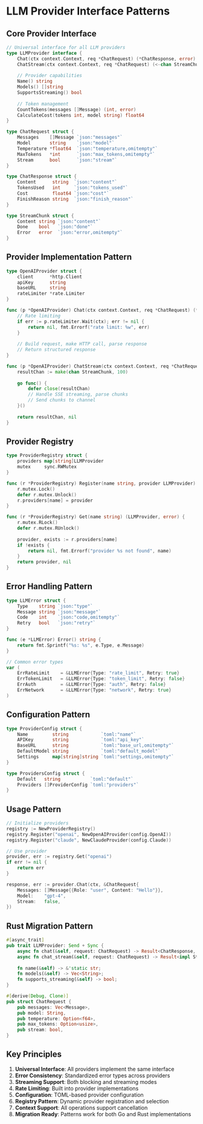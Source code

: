 # LLM Provider Interface Patterns

## Core Provider Interface

```go
// Universal interface for all LLM providers
type LLMProvider interface {
    Chat(ctx context.Context, req *ChatRequest) (*ChatResponse, error)
    ChatStream(ctx context.Context, req *ChatRequest) (<-chan StreamChunk, error)
    
    // Provider capabilities
    Name() string
    Models() []string
    SupportsStreaming() bool
    
    // Token management
    CountTokens(messages []Message) (int, error)
    CalculateCost(tokens int, model string) float64
}

type ChatRequest struct {
    Messages    []Message `json:"messages"`
    Model       string    `json:"model"`
    Temperature *float64  `json:"temperature,omitempty"`
    MaxTokens   *int      `json:"max_tokens,omitempty"`
    Stream      bool      `json:"stream"`
}

type ChatResponse struct {
    Content      string  `json:"content"`
    TokensUsed   int     `json:"tokens_used"`
    Cost         float64 `json:"cost"`
    FinishReason string  `json:"finish_reason"`
}

type StreamChunk struct {
    Content string `json:"content"`
    Done    bool   `json:"done"`
    Error   error  `json:"error,omitempty"`
}
```

## Provider Implementation Pattern

```go
type OpenAIProvider struct {
    client      *http.Client
    apiKey      string
    baseURL     string
    rateLimiter *rate.Limiter
}

func (p *OpenAIProvider) Chat(ctx context.Context, req *ChatRequest) (*ChatResponse, error) {
    // Rate limiting
    if err := p.rateLimiter.Wait(ctx); err != nil {
        return nil, fmt.Errorf("rate limit: %w", err)
    }
    
    // Build request, make HTTP call, parse response
    // Return structured response
}

func (p *OpenAIProvider) ChatStream(ctx context.Context, req *ChatRequest) (<-chan StreamChunk, error) {
    resultChan := make(chan StreamChunk, 100)
    
    go func() {
        defer close(resultChan)
        // Handle SSE streaming, parse chunks
        // Send chunks to channel
    }()
    
    return resultChan, nil
}
```

## Provider Registry

```go
type ProviderRegistry struct {
    providers map[string]LLMProvider
    mutex     sync.RWMutex
}

func (r *ProviderRegistry) Register(name string, provider LLMProvider) {
    r.mutex.Lock()
    defer r.mutex.Unlock()
    r.providers[name] = provider
}

func (r *ProviderRegistry) Get(name string) (LLMProvider, error) {
    r.mutex.RLock()
    defer r.mutex.RUnlock()
    
    provider, exists := r.providers[name]
    if !exists {
        return nil, fmt.Errorf("provider %s not found", name)
    }
    return provider, nil
}
```

## Error Handling Pattern

```go
type LLMError struct {
    Type    string `json:"type"`
    Message string `json:"message"`
    Code    int    `json:"code,omitempty"`
    Retry   bool   `json:"retry"`
}

func (e *LLMError) Error() string {
    return fmt.Sprintf("%s: %s", e.Type, e.Message)
}

// Common error types
var (
    ErrRateLimit    = &LLMError{Type: "rate_limit", Retry: true}
    ErrTokenLimit   = &LLMError{Type: "token_limit", Retry: false}
    ErrAuth         = &LLMError{Type: "auth", Retry: false}
    ErrNetwork      = &LLMError{Type: "network", Retry: true}
)
```

## Configuration Pattern

```go
type ProviderConfig struct {
    Name         string            `toml:"name"`
    APIKey       string            `toml:"api_key"`
    BaseURL      string            `toml:"base_url,omitempty"`
    DefaultModel string            `toml:"default_model"`
    Settings     map[string]string `toml:"settings,omitempty"`
}

type ProvidersConfig struct {
    Default   string           `toml:"default"`
    Providers []ProviderConfig `toml:"providers"`
}
```

## Usage Pattern

```go
// Initialize providers
registry := NewProviderRegistry()
registry.Register("openai", NewOpenAIProvider(config.OpenAI))
registry.Register("claude", NewClaudeProvider(config.Claude))

// Use provider
provider, err := registry.Get("openai")
if err != nil {
    return err
}

response, err := provider.Chat(ctx, &ChatRequest{
    Messages: []Message{{Role: "user", Content: "Hello"}},
    Model:    "gpt-4",
    Stream:   false,
})
```

## Rust Migration Pattern

```rust
#[async_trait]
pub trait LLMProvider: Send + Sync {
    async fn chat(&self, request: ChatRequest) -> Result<ChatResponse, LLMError>;
    async fn chat_stream(&self, request: ChatRequest) -> Result<impl Stream<Item = Result<StreamChunk, LLMError>>, LLMError>;
    
    fn name(&self) -> &'static str;
    fn models(&self) -> Vec<String>;
    fn supports_streaming(&self) -> bool;
}

#[derive(Debug, Clone)]
pub struct ChatRequest {
    pub messages: Vec<Message>,
    pub model: String,
    pub temperature: Option<f64>,
    pub max_tokens: Option<usize>,
    pub stream: bool,
}
```

## Key Principles

1. **Universal Interface**: All providers implement the same interface
2. **Error Consistency**: Standardized error types across providers
3. **Streaming Support**: Both blocking and streaming modes
4. **Rate Limiting**: Built into provider implementations
5. **Configuration**: TOML-based provider configuration
6. **Registry Pattern**: Dynamic provider registration and selection
7. **Context Support**: All operations support cancellation
8. **Migration Ready**: Patterns work for both Go and Rust implementations